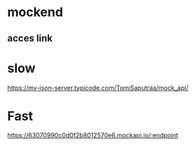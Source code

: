 # mockend

## acces link
# slow
https://my-json-server.typicode.com/TomiSaputraa/mock_api/

# Fast
https://63070990c0d0f2b8012570e6.mockapi.io/:endpoint
